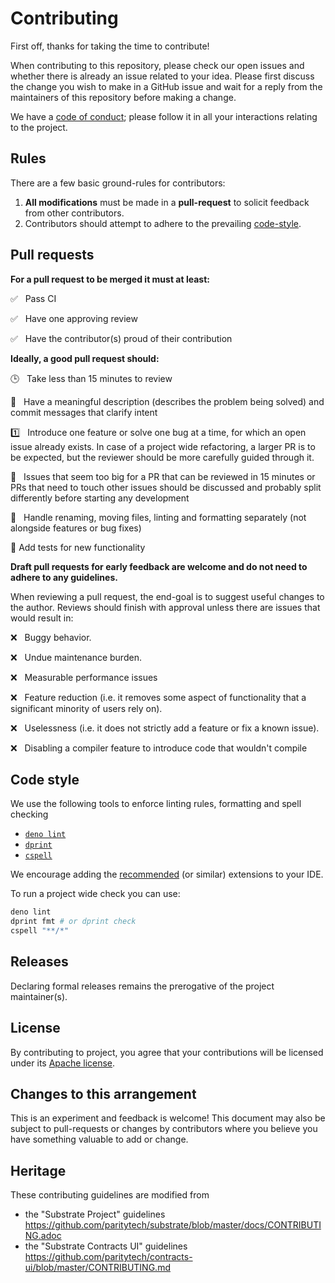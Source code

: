 # Contributing

First off, thanks for taking the time to contribute!

When contributing to this repository, please check our open issues and whether there is already an issue related to your idea. Please first discuss the change you wish to make in a GitHub issue and wait for a reply from the maintainers of this repository before making a change.

We have a [code of conduct](CODE_OF_CONDUCT.md); please follow it in all your interactions relating to the project.

## Rules

There are a few basic ground-rules for contributors:

1. **All modifications** must be made in a **pull-request** to solicit feedback from other contributors.
2. Contributors should attempt to adhere to the prevailing [code-style](#code-style).

## Pull requests

**For a pull request to be merged it must at least:**

:white_check_mark: &nbsp; Pass CI

:white_check_mark: &nbsp; Have one approving review

:white_check_mark: &nbsp; Have the contributor(s) proud of their contribution

**Ideally, a good pull request should:**

:clock3: &nbsp; Take less than 15 minutes to review

:open_book: &nbsp; Have a meaningful description (describes the problem being solved) and commit messages that clarify intent

:one: &nbsp; Introduce one feature or solve one bug at a time, for which an open issue already exists. In case of a project wide refactoring, a larger PR is to be expected, but the reviewer should be more carefully guided through it.

:jigsaw: &nbsp; Issues that seem too big for a PR that can be reviewed in 15 minutes or PRs that need to touch other issues should be discussed and probably split differently before starting any development

:dart: &nbsp; Handle renaming, moving files, linting and formatting separately (not alongside features or bug fixes)

:test_tube: Add tests for new functionality

**Draft pull requests for early feedback are welcome and do not need to adhere to any guidelines.**

When reviewing a pull request, the end-goal is to suggest useful changes to the author. Reviews should finish with approval unless there are issues that would result in:

:x: &nbsp; Buggy behavior.

:x: &nbsp; Undue maintenance burden.

:x: &nbsp; Measurable performance issues

:x: &nbsp; Feature reduction (i.e. it removes some aspect of functionality that a significant minority of users rely on).

:x: &nbsp; Uselessness (i.e. it does not strictly add a feature or fix a known issue).

:x: &nbsp; Disabling a compiler feature to introduce code that wouldn't compile

## Code style

We use the following tools to enforce linting rules, formatting and spell checking

- [`deno lint`](https://deno.land/manual/tools/linter)
- [`dprint`](https://dprint.dev/)
- [`cspell`](https://cspell.org/)

We encourage adding the [recommended](.vscode/extensions.json) (or similar) extensions to your IDE.

To run a project wide check you can use:

```bash
deno lint
dprint fmt # or dprint check
cspell "**/*"
```

## Releases

Declaring formal releases remains the prerogative of the project maintainer(s).

## License

By contributing to project, you agree that your contributions will be licensed under its [Apache license](LICENSE).

## Changes to this arrangement

This is an experiment and feedback is welcome! This document may also be subject to pull-requests or changes by contributors where you believe you have something valuable to add or change.

## Heritage

These contributing guidelines are modified from

- the "Substrate Project" guidelines https://github.com/paritytech/substrate/blob/master/docs/CONTRIBUTING.adoc
- the "Substrate Contracts UI" guidelines https://github.com/paritytech/contracts-ui/blob/master/CONTRIBUTING.md
